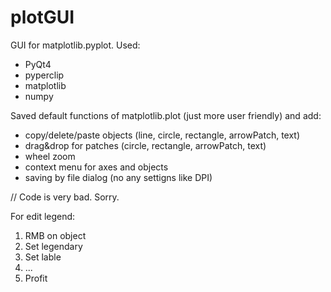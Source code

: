 # plotGUI
GUI for matplotlib.pyplot.
Used:
+ PyQt4
+ pyperclip
+ matplotlib
+ numpy

Saved default functions of matplotlib.plot (just more user friendly) and add:
+ copy/delete/paste objects (line, circle, rectangle, arrowPatch, text)
+ drag&drop for patches (circle, rectangle, arrowPatch, text)
+ wheel zoom
+ context menu for axes and objects
+ saving by file dialog (no any settigns like DPI)

// Code is very bad. Sorry.

For edit legend:
1. RMB on object
2. Set legendary
3. Set lable
4. ...
5. Profit
